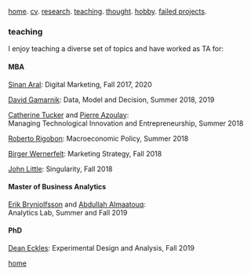 [home](./). [cv](./cv.html). [research](./research.md). [teaching](./teaching.md). [thought](./thought.md). [hobby](./hobby.md). [failed projects](./failed.md).

### teaching 

I enjoy teaching a diverse set of topics and have worked as TA for:

#### MBA 

[Sinan Aral](https://mitsloan.mit.edu/faculty/directory/sinan-kayhan-aral): Digital Marketing, Fall 2017, 2020

[David Gamarnik](http://www.mit.edu/~gamarnik/home.html): Data, Model and Decision, Summer 2018, 2019

[Catherine Tucker](https://mitsloan.mit.edu/faculty/directory/catherine-tucker) and [Pierre Azoulay](https://mitsloan.mit.edu/faculty/directory/pierre-azoulay): <br/> Managing Technological Innovation and Entrepreneurship, Summer 2018

[Roberto Rigobon](https://mitsloan.mit.edu/faculty/directory/roberto-rigobon): Macroeconomic Policy, Summer 2018

[Birger Wernerfelt](https://mitsloan.mit.edu/faculty/directory/birger-wernerfelt): Marketing Strategy, Fall 2018

[John Little](https://mitsloan.mit.edu/faculty/directory/john-d-c-little): Singularity, Fall 2018

#### Master of Business Analytics
[Erik Brynjolfsson](http://digital.mit.edu/erik/) and [Abdullah Almaatouq](https://mitsloan.mit.edu/faculty/directory/abdullah-almaatouq):<br/> Analytics Lab, Summer and Fall 2019


#### PhD 
[Dean Eckles](https://mitsloan.mit.edu/faculty/directory/dean-eckles): Experimental Design and Analysis, Fall 2019

[home](./)
